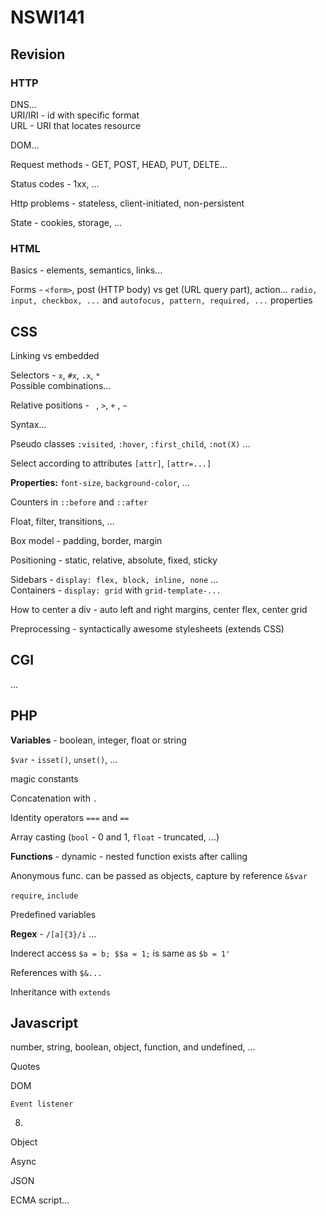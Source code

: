 # NSWI141

## Revision

### HTTP

DNS...  
URI/IRI - id with specific format  
URL - URI that locates resource

DOM...

Request methods - GET, POST, HEAD, PUT, DELTE...

Status codes - 1xx, ...

Http problems - stateless, client-initiated, non-persistent

State - cookies, storage, ...

### HTML

Basics - elements, semantics, links...

Forms - `<form>`, post (HTTP body) vs get (URL query part), action...
`radio, input, checkbox, ...` and `autofocus, pattern, required, ...` properties

## CSS

Linking vs embedded

Selectors - `x`, `#x`, `.x`, `*`  
Possible combinations...

Relative positions - ` `, `>`, `+` , `~`

Syntax...

Pseudo classes `:visited`, `:hover`, `:first_child`, `:not(X)` ...

Select according to attributes `[attr]`, `[attr=...]`

**Properties:** `font-size`, `background-color`, ...

Counters in `::before` and `::after`

Float, filter, transitions, ...

Box model - padding, border, margin

Positioning - static, relative, absolute, fixed, sticky

Sidebars - `display: flex, block, inline, none` ...  
Containers - `display: grid` with `grid-template-...`

How to center a div - auto left and right margins, center flex, center grid

Preprocessing - syntactically awesome stylesheets (extends CSS)

## CGI

...

## PHP

**Variables** - boolean, integer, float or string

`$var` - `isset()`, `unset()`, ...

magic constants 

Concatenation with `.`

Identity operators `===` and `==`

Array casting (`bool` - 0 and 1, `float` - truncated, ...)

**Functions** - dynamic - nested function exists after calling

Anonymous func. can be passed as objects, capture by reference `&$var`

`require`, `include`

Predefined variables

**Regex** - `/[a]{3}/i` ...

Inderect access `$a = b; $$a = 1;` is same as `$b = 1'` 

References with `$&...`

Inheritance with `extends`

## Javascript

number, string, boolean, object, function, and undefined, …

Quotes

DOM

`Event listener`

8.

Object

Async

JSON

ECMA script...
